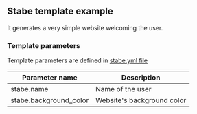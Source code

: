## Stabe template example 

It generates a very simple website welcoming the user.

### Template parameters

Template parameters are defined in [stabe.yml file](./stabe.yml)

|Parameter name  | Description   | 
|---|---|
| stabe.name | Name of the user  |
| stabe.background_color  | Website's background color  |
